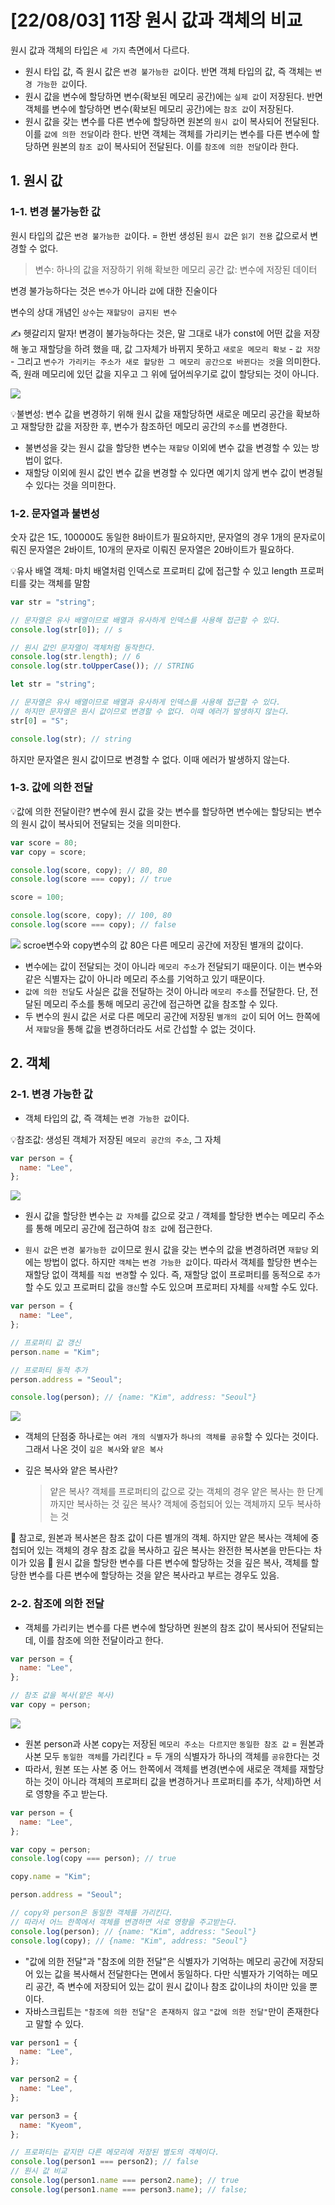 # [22/08/03] 11장 원시 값과 객체의 비교

원시 값과 객체의 타입은 `세 가지` 측면에서 다르다.

- 원시 타입 값, 즉 원시 값은 `변경 불가능한 값`이다. 반면 객체 타입의 값, 즉 객체는 `변경 가능한 값`이다.
- 원시 값을 변수에 할당하면 변수(확보된 메모리 공간)에는 `실제 값`이 저장된다. 반면 객체를 변수에 할당하면 변수(확보된 메모리 공간)에는 `참조 값`이 저장된다.
- 원시 값을 갖는 변수를 다른 변수에 할당하면 원본의 `원시 값`이 복사되어 전달된다. 이를 `값에 의한 전달`이라 한다. 반면 객체는 객체를 가리키는 변수를 다른 변수에 할당하면 원본의 `참조 값`이 복사되어 전달된다. 이를 `참조에 의한 전달`이라 한다.

## 1. 원시 값

### 1-1. 변경 불가능한 값

원시 타입의 값은 `변경 불가능한 값`이다. = 한번 생성된 `원시 값`은 `읽기 전용` 값으로서 변경할 수 없다.

> 변수: 하나의 값을 저장하기 위해 확보한 메모리 공간
> 값: 변수에 저장된 데이터

변경 불가능하다는 것은 `변수`가 아니라 `값`에 대한 진술이다

변수의 상대 개념인 `상수`는 `재할당이 금지된 변수`

✍️ 헷갈리지 말자! 변경이 불가능하다는 것은, 말 그대로 내가 const에 어떤 값을 저장해 놓고 재할당을 하려 했을 때, 값 그자체가 바뀌지 못하고 `새로운 메모리 확보` - `값 저장` - 그리고 `변수가 가리키는 주소가 새로 할당한 그 메모리 공간으로 바뀐다는 것`을 의미한다. 즉, 원래 메모리에 있던 값을 지우고 그 위에 덮어씌우기로 값이 할당되는 것이 아니다.

![](img/%EC%9B%90%EC%8B%9C%EA%B0%92.jpg)

💡불변성: 변수 값을 변경하기 위해 원시 값을 재할당하면 새로운 메모리 공간을 확보하고 재할당한 값을 저장한 후, 변수가 참조하던 메모리 공간의 `주소`를 변경한다.

- 불변성을 갖는 원시 값을 할당한 변수는 `재할당` 이외에 변수 값을 변경할 수 있는 방법이 없다.
- 재할당 이외에 원시 값인 변수 값을 변경할 수 있다면 예기치 않게 변수 값이 변경될 수 있다는 것을 의미한다.

### 1-2. 문자열과 불변성

숫자 값은 1도, 100000도 동일한 8바이트가 필요하지만, 문자열의 경우 1개의 문자로이뤄진 문자열은 2바이트, 10개의 문자로 이뤄진 문자열은 20바이트가 필요하다.

💡유사 배열 객체: 마치 배열처럼 인덱스로 프로퍼티 값에 접근할 수 있고 length 프로퍼티를 갖는 객체를 말함

```javascript
var str = "string";

// 문자열은 유사 배열이므로 배열과 유사하게 인덱스를 사용해 접근할 수 있다.
console.log(str[0]); // s

// 원시 값인 문자열이 객체처럼 동작한다.
console.log(str.length); // 6
console.log(str.toUpperCase()); // STRING
```

```javascript
let str = "string";

// 문자열은 유사 배열이므로 배열과 유사하게 인덱스를 사용해 접근할 수 있다.
// 하지만 문자열은 원시 값이므로 변경할 수 없다. 이때 에러가 발생하지 않는다.
str[0] = "S";

console.log(str); // string
```

하지만 문자열은 원시 값이므로 변경할 수 없다. 이때 에러가 발생하지 않는다.

### 1-3. 값에 의한 전달

💡값에 의한 전달이란? 변수에 원시 값을 갖는 변수를 할당하면 변수에는 할당되는 변수의 원시 값이 복사되어 전달되는 것을 의미한다.

```javascript
var score = 80;
var copy = score;

console.log(score, copy); // 80, 80
console.log(score === copy); // true

score = 100;

console.log(score, copy); // 100, 80
console.log(score === copy); // false
```

![](img/%EA%B0%92%EC%97%90%EC%9D%98%ED%95%9C%EC%A0%84%EB%8B%AC.jpg)
scroe변수와 copy변수의 값 80은 다른 메모리 공간에 저장된 별개의 값이다.

- 변수에는 값이 전달되는 것이 아니라 `메모리 주소`가 전달되기 때문이다. 이는 변수와 같은 식별자는 값이 아니라 메모리 주소를 기억하고 있기 때문이다.
- `값에 의한 전달`도 사실은 값을 전달하는 것이 아니라 `메모리 주소`를 전달한다. 단, 전달된 메모리 주소를 통해 메모리 공간에 접근하면 값을 참조할 수 있다.
- 두 변수의 원시 값은 서로 다른 메모리 공간에 저장된 `별개의 값`이 되어 어느 한쪽에서 `재할당`을 통해 값을 변경하더라도 서로 간섭할 수 없는 것이다.

## 2. 객체

### 2-1. 변경 가능한 값

- 객체 타입의 값, 즉 객체는 `변경 가능한 값`이다.

💡참조값: 생성된 객체가 저장된 `메모리 공간의 주소`, 그 자체

```javascript
var person = {
  name: "Lee",
};
```

![](img/%EA%B0%9D%EC%B2%B4%EC%9D%98%ED%95%A0%EB%8B%B9.jpg)

- 원시 값을 할당한 변수는 `값 자체`를 값으로 갖고 / 객체를 할당한 변수는 메모리 주소를 통해 메모리 공간에 접근하여 `참조 값`에 접근한다.

- `원시 값`은 `변경 불가능한 값`이므로 원시 값을 갖는 변수의 값을 변경하려면 `재할당` 외에는 방법이 없다. 하지만 `객체`는 `변경 가능한 값`이다. 따라서 객체를 할당한 변수는 재할당 없이 객체를 `직접 변경`할 수 있다. 즉, 재할당 없이 프로퍼티를 동적으로 `추가`할 수도 있고 프로퍼티 값을 `갱신`할 수도 있으며 프로퍼티 자체를 `삭제`할 수도 있다.

```javascript
var person = {
  name: "Lee",
};

// 프로퍼티 값 갱신
person.name = "Kim";

// 프로퍼티 동적 추가
person.address = "Seoul";

console.log(person); // {name: "Kim", address: "Seoul"}
```

![](img/%EA%B0%9D%EC%B2%B4%EB%8A%94%EB%B3%80%EA%B2%BD%EA%B0%80%EB%8A%A5%ED%95%9C%EA%B0%92%EC%9D%B4%EB%8B%A4.jpg)

- 객체의 단점중 하나로는 `여러 개의 식별자`가 `하나의 객체를 공유`할 수 있다는 것이다. 그래서 나온 것이 `깊은 복사`와 `얕은 복사`

- 깊은 복사와 얕은 복사란?
  > 얕은 복사? 객체를 프로퍼티의 값으로 갖는 객체의 경우 얕은 복사는 한 단계까지만 복사하는 것
  > 깊은 복사? 객체에 중첩되어 있는 객체까지 모두 복사하는 것

📌 참고로, 원본과 복사본은 참조 값이 다른 별개의 객체. 하지만 얕은 복사는 객체에 중첩되어 있는 객체의 경우 참조 값을 복사하고 깊은 복사는 완전한 복사본을 만든다는 차이가 있음
📌 원시 값을 할당한 변수를 다른 변수에 할당하는 것을 깊은 복사, 객체를 할당한 변수를 다른 변수에 할당하는 것을 얕은 복사라고 부르는 경우도 있음.

### 2-2. 참조에 의한 전달

- 객체를 가리키는 변수를 다른 변수에 할당하면 원본의 참조 값이 복사되어 전달되는데, 이를 참조에 의한 전달이라고 한다.

```javascript
var person = {
  name: "Lee",
};

// 참조 값을 복사(얕은 복사)
var copy = person;
```

![](img/%EC%B0%B8%EC%A1%B0%EC%97%90%EC%9D%98%ED%95%9C%EC%A0%84%EB%8B%AC.png)

- 원본 person과 사본 copy는 저장된 `메모리 주소는 다르지만` `동일한 참조 값` = 원본과 사본 모두 `동일한 객체`를 가리킨다 = 두 개의 식별자가 하나의 객체를 `공유`한다는 것
- 따라서, 원본 또는 사본 중 어느 한쪽에서 객체를 변경(변수에 새로운 객체를 재할당하는 것이 아니라 객체의 프로퍼티 값을 변경하거나 프로퍼티를 추가, 삭제)하면 서로 영향을 주고 받는다.

```javascript
var person = {
  name: "Lee",
};

var copy = person;
console.log(copy === person); // true

copy.name = "Kim";

person.address = "Seoul";

// copy와 person은 동일한 객체를 가리킨다.
// 따라서 어느 한쪽에서 객체를 변경하면 서로 영향을 주고받는다.
console.log(person); // {name: "Kim", address: "Seoul"}
console.log(copy); // {name: "Kim", address: "Seoul"}
```

- "값에 의한 전달"과 "참조에 의한 전달"은 식별자가 기억하는 메모리 공간에 저장되어 있는 값을 복사해서 전달한다는 면에서 동일하다. 다만 식별자가 기억하는 메모리 공간, 즉 변수에 저장되어 있는 값이 원시 값이나 참조 값이냐의 차이만 있을 뿐이다.
- 자바스크립트는 `"참조에 의한 전달"은 존재하지 않고` `"값에 의한 전달"`만이 존재한다고 말할 수 있다.

```javascript
var person1 = {
  name: "Lee",
};

var person2 = {
  name: "Lee",
};

var person3 = {
  name: "Kyeom",
};

// 프로퍼티는 같지만 다른 메모리에 저장된 별도의 객체이다.
console.log(person1 === person2); // false
// 원시 값 비교
console.log(person1.name === person2.name); // true
console.log(person1.name === person3.name); // false;
```
